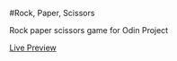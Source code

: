 #Rock, Paper, Scissors

Rock paper scissors game for Odin Project

[Live Preview](https://viridiphile.github.io/rock-paper-scissors/)
